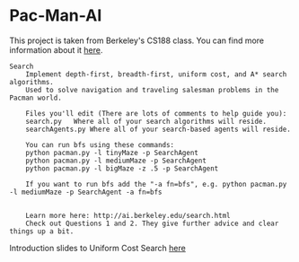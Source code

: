 # Pac-Man-AI
This project is taken from Berkeley's CS188 class. You can find more information about it [here](http://ai.berkeley.edu/project_overview.html).

```
Search
	Implement depth-first, breadth-first, uniform cost, and A* search algorithms. 
	Used to solve navigation and traveling salesman problems in the Pacman world.
	
	Files you'll edit (There are lots of comments to help guide you):
	search.py	Where all of your search algorithms will reside.
	searchAgents.py	Where all of your search-based agents will reside.
	
	You can run bfs using these commands:
	python pacman.py -l tinyMaze -p SearchAgent
	python pacman.py -l mediumMaze -p SearchAgent
	python pacman.py -l bigMaze -z .5 -p SearchAgent
	
	If you want to run bfs add the "-a fn=bfs", e.g. python pacman.py -l mediumMaze -p SearchAgent -a fn=bfs


	Learn more here: http://ai.berkeley.edu/search.html
	Check out Questions 1 and 2. They give further advice and clear things up a bit. 
```
Introduction slides to Uniform Cost Search [here](https://docs.google.com/presentation/d/1LS2_Twa4h0xNbTRw2fg5kAEaHMi79CjRidCXKhlYfx8/edit?usp=sharing)
